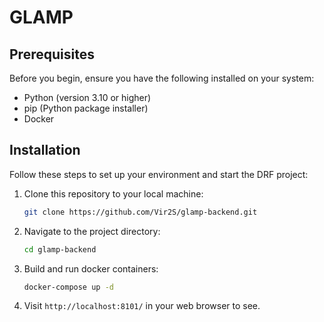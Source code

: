 # GLAMP
## Prerequisites

Before you begin, ensure you have the following installed on your system:

- Python (version 3.10 or higher)
- pip (Python package installer)
- Docker

## Installation

Follow these steps to set up your environment and start the DRF project:

1. Clone this repository to your local machine:

   ```bash
   git clone https://github.com/Vir2S/glamp-backend.git
   ```

2. Navigate to the project directory:

   ```bash
   cd glamp-backend
   ```

3. Build and run docker containers:
   ```bash
   docker-compose up -d
   ```
   
4. Visit `http://localhost:8101/` in your web browser to see.
